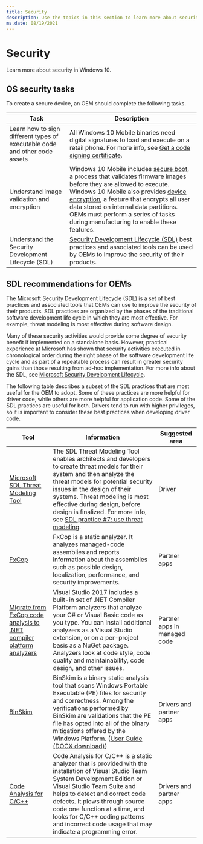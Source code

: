 ```yaml
---
title: Security
description: Use the topics in this section to learn more about security in Windows 10 Mobile.
ms.date: 08/19/2021
---
```


# Security

Learn more about security in Windows 10.

## OS security tasks

To create a secure device, an OEM should complete the following tasks.

| Task | Description |
|--|--|
| Learn how to sign different types of executable code and other code assets | All Windows 10 Mobile binaries need digital signatures to load and execute on a retail phone. For more info, see [Get a code signing certificate](../dashboard/get-a-code-signing-certificate.md). |
| Understand image validation and encryption | Windows 10 Mobile includes [secure boot](./secure-boot.md), a process that validates firmware images before they are allowed to execute. Windows 10 Mobile also provides [device encryption](./secure-boot-and-device-encryption-overview.md), a feature that encrypts all user data stored on internal data partitions. OEMs must perform a series of tasks during manufacturing to enable these features. |
| Understand the Security Development Lifecycle (SDL) | [Security Development Lifecycle (SDL)](https://www.microsoft.com/sdl) best practices and associated tools can be used by OEMs to improve the security of their products. |

## SDL recommendations for OEMs

The Microsoft Security Development Lifecycle (SDL) is a set of best practices and associated tools that OEMs can use to improve the security of their products. SDL practices are organized by the phases of the traditional software development life cycle in which they are most effective. For example, threat modeling is most effective during software design.

Many of these security activities would provide some degree of security benefit if implemented on a standalone basis. However, practical experience at Microsoft has shown that security activities executed in chronological order during the right phase of the software development life cycle and as part of a repeatable process can result in greater security gains than those resulting from ad-hoc implementation. For more info about the SDL, see [Microsoft Security Development Lifecycle](https://www.microsoft.com/sdl).

The following table describes a subset of the SDL practices that are most useful for the OEM to adopt. Some of these practices are more helpful for driver code, while others are more helpful for application code. Some of the SDL practices are useful for both. Drivers tend to run with higher privileges, so it is important to consider these best practices when developing driver code.

| Tool | Information | Suggested area |
|--|--|--|
| [Microsoft SDL Threat Modeling Tool](https://www.microsoft.com/download/details.aspx?id=49168) | The SDL Threat Modeling Tool enables architects and developers to create threat models for their system and then analyze the threat models for potential security issues in the design of their systems. Threat modeling is most effective during design, before design is finalized. For more info, see [SDL practice #7: use threat modeling](https://www.microsoft.com/sdl). | Driver |
| [FxCop](https://www.microsoft.com/sdl) | FxCop is a static analyzer. It analyzes managed-code assemblies and reports information about the assemblies such as possible design, localization, performance, and security improvements. | Partner apps |
| [Migrate from FxCop code analysis to .NET compiler platform analyzers](/visualstudio/code-quality/fxcop-analyzers) | Visual Studio 2017 includes a built-in set of .NET Compiler Platform analyzers that analyze your C# or Visual Basic code as you type. You can install additional analyzers as a Visual Studio extension, or on a per-project basis as a NuGet package. Analyzers look at code style, code quality and maintainability, code design, and other issues. | Partner apps in managed code |
| [BinSkim](https://www.microsoft.com/sdl) | BinSkim is a binary static analysis tool that scans Windows Portable Executable (PE) files for security and correctness.  Among the verifications performed by BinSkim are validations that the PE file has opted into all of the binary mitigations offered by the Windows Platform. ([User Guide (DOCX download)](https://github.com/microsoft/binskim/blob/master/docs/BinSkimUserGuide.docx?raw=true)) | Drivers and partner apps |
| [Code Analysis for C/C++](/visualstudio/code-quality/code-analysis-for-c-cpp-overview) | Code Analysis for C/C++ is a static analyzer that is provided with the installation of Visual Studio Team System Development Edition or Visual Studio Team Suite and helps to detect and correct code defects. It plows through source code one function at a time, and looks for C/C++ coding patterns and incorrect code usage that may indicate a programming error. | Drivers and partner apps |
